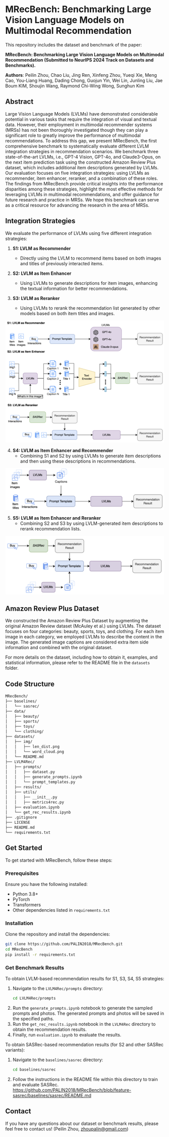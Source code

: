 # MRecBench: Benchmarking Large Vision Language Models on Multimodal Recommendation

This repository includes the dataset and benchmark of the paper:

**MRecBench: Benchmarking Large Vision Language Models on Multimodal Recommendation (Submitted to NeurIPS 2024 Track on Datasets and Benchmarks).**

**Authors**: Peilin Zhou, Chao Liu, Jing Ren, Xinfeng Zhou, Yueqi Xie, Meng Cao, You-Liang Huang, Dading Chong, Guojun Yin, Wei Lin, Junling Liu, Jae Boum KIM, Shoujin Wang, Raymond Chi-Wing Wong, Sunghun Kim

## Abstract
Large Vision Language Models (LVLMs) have demonstrated considerable potential in various tasks that require the integration of visual and textual data. However, their employment in multimodal recommender systems (MRSs) has not been thoroughly investigated though they can play a significant role to greatly improve the performance of multimodal recommendations. To address this gap, we present MRecBench, the first comprehensive benchmark to systematically evaluate different LVLM integration strategies in recommendation scenarios. We benchmark three state-of-the-art LVLMs, i.e., GPT-4 Vision, GPT-4o, and Claude3-Opus, on the next item prediction task using the constructed Amazon Review Plus dataset, which includes additional item descriptions generated by LVLMs. Our evaluation focuses on five integration strategies: using LVLMs as recommender, item enhancer, reranker, and a combination of these roles. The findings from MRecBench provide critical insights into the performance disparities among these strategies, highlight the most effective methods for leveraging LVLMs in multimodal recommendations, and offer guidance for future research and practice in MRSs. We hope this benchmark can serve as a critical resource for advancing the research in the area of MRSs.


## Integration Strategies
We evaluate the performance of LVLMs using five different integration strategies:

1. **S1: LVLM as Recommender**
   - Directly using the LVLM to recommend items based on both images and titles of previously interacted items.

2. **S2: LVLM as Item Enhancer**
   - Using LVLMs to generate descriptions for item images, enhancing the textual information for better recommendations.

3. **S3: LVLM as Reranker**
   - Using LVLMs to rerank the recommendation list generated by other models based on both item titles and images.

![Placeholder for S4 diagram](imgs/s123.png)


4. **S4: LVLM as Item Enhancer and Recommender**
   - Combining S1 and S2 by using LVLMs to generate item descriptions and then using these descriptions in recommendations.

![Placeholder for S4 diagram](imgs/s4.png)

5. **S5: LVLM as Item Enhancer and Reranker**
   - Combining S2 and S3 by using LVLM-generated item descriptions to rerank recommendation lists.
   
![Placeholder for S4 diagram](imgs/s5.png)


## Amazon Review Plus Dataset
We constructed the Amazon Review Plus Dataset by augmenting the original Amazon Review dataset (McAuley et al.) using LVLMs. The dataset focuses on four categories: beauty, sports, toys, and clothing. For each item image in each category, we employed LVLMs to describe the content in the image. The generated image captions are considered extra item side information and combined with the original dataset.

For more details on the dataset, including how to obtain it, examples, and statistical information, please refer to the README file in the `datasets` folder.

## Code Structure
```
MRecBench/
├── baselines/
│   └── sasrec/
├── data/
│   ├── beauty/
│   ├── sports/
│   ├── toys/
│   └── clothing/
├── datasets/
│   ├── img/
│   │   ├── len_dist.png
│   │   └── word_cloud.png
│   └── README.md
├── LVLM4Rec/
│   ├── prompts/
│   │   ├── dataset.py
│   │   ├── generate_prompts.ipynb
│   │   └── prompt_templates.py
│   ├── results/
│   ├── utils/
│   │   ├── __init__.py
│   │   ├── metrics4rec.py
│   ├── evaluation.ipynb
│   └── get_rec_results.ipynb
├── .gitignore
├── LICENSE
├── README.md
└── requirements.txt
```

## Get Started
To get started with MRecBench, follow these steps:

### Prerequisites
Ensure you have the following installed:
- Python 3.8+
- PyTorch
- Transformers
- Other dependencies listed in `requirements.txt`

### Installation
Clone the repository and install the dependencies:
```bash
git clone https://github.com/PALIN2018/MRecBench.git
cd MRecBench
pip install -r requirements.txt
```

### Get Benchmark Results
To obtain LVLM-based recommendation results for S1, S3, S4, S5 strategies:

1. Navigate to the `LVLM4Rec/prompts` directory:
   ```bash
   cd LVLM4Rec/prompts
   ```
2. Run the `generate_prompts.ipynb` notebook to generate the sampled prompts and photos. The generated prompts and photos will be saved in the specified paths.
3. Run the `get_rec_results.ipynb` notebook in the `LVLM4Rec` directory to obtain the recommendation results.
4. Finally, run `evaluation.ipynb` to evaluate the results.

To obtain SASRec-based recommendation results (for S2 and other SASRec variants):

1. Navigate to the `baselines/sasrec` directory:
   ```bash
   cd baselines/sasrec
   ```
2. Follow the instructions in the README file within this directory to train and evaluate SASRec.
https://github.com/PALIN2018/MRecBench/blob/feature-sasrec/baselines/sasrec/README.md

## Contact
If you have any questions about our dataset or benchmark results, please feel free to contact us!
(Peilin Zhou, zhoupalin@gmail.com)